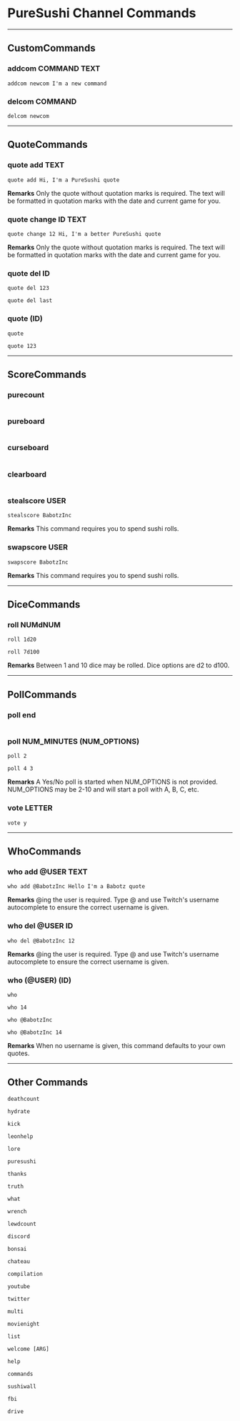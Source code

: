 # PureSushi Channel Commands

---
## CustomCommands

### addcom COMMAND TEXT
```
addcom newcom I'm a new command
```
### delcom COMMAND
```
delcom newcom
```
---
## QuoteCommands

### quote add TEXT
```
quote add Hi, I'm a PureSushi quote
```
**Remarks**
Only the quote without quotation marks is required. The text will be formatted in quotation marks with the date and current game for you.

### quote change ID TEXT
```
quote change 12 Hi, I'm a better PureSushi quote
```
**Remarks**
Only the quote without quotation marks is required. The text will be formatted in quotation marks with the date and current game for you.

### quote del ID
```
quote del 123

quote del last
```
### quote (ID)
```
quote

quote 123
```
---
## ScoreCommands

### purecount
```
```
### pureboard
```
```
### curseboard
```
```
### clearboard
```
```
### stealscore USER
```
stealscore BabotzInc
```
**Remarks**
This command requires you to spend sushi rolls.

### swapscore USER
```
swapscore BabotzInc
```
**Remarks**
This command requires you to spend sushi rolls.

---
## DiceCommands

### roll NUMdNUM
```
roll 1d20

roll 7d100
```
**Remarks**
Between 1 and 10 dice may be rolled. Dice options are d2 to d100.

---
## PollCommands

### poll end
```
```
### poll NUM_MINUTES (NUM_OPTIONS)
```
poll 2

poll 4 3
```
**Remarks**
A Yes/No poll is started when NUM_OPTIONS is not provided. NUM_OPTIONS may be 2-10 and will start a poll with A, B, C, etc.

### vote LETTER
```
vote y
```
---
## WhoCommands

### who add @USER TEXT
```
who add @BabotzInc Hello I'm a Babotz quote
```
**Remarks**
@ing the user is required. Type @ and use Twitch's username autocomplete to ensure the correct username is given.

### who del @USER ID
```
who del @BabotzInc 12
```
**Remarks**
@ing the user is required. Type @ and use Twitch's username autocomplete to ensure the correct username is given.

### who (@USER) (ID)
```
who

who 14

who @BabotzInc

who @BabotzInc 14
```
**Remarks**
When no username is given, this command defaults to your own quotes.


---
## Other Commands

```
deathcount
```
```
hydrate
```
```
kick
```
```
leonhelp
```
```
lore
```
```
puresushi
```
```
thanks
```
```
truth
```
```
what
```
```
wrench
```
```
lewdcount
```
```
discord
```
```
bonsai
```
```
chateau
```
```
compilation
```
```
youtube
```
```
twitter
```
```
multi
```
```
movienight
```
```
list
```
```
welcome [ARG]
```
```
help
```
```
commands
```
```
sushiwall
```
```
fbi
```
```
drive
```


